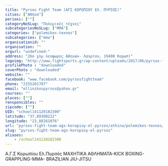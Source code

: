 ```yaml
---
title: "Pyrsos Fight Team (ΑΓΣ ΚΟΡΩΠΙΟΥ ΕΛ. ΠΥΡΣΟΣ)"
cities: ["Αθήνα"]
perioxi: [""]
categoryNoSLug: "Πολεμικές τέχνες"
subcategoriesNoSLug: ["MMA"]
categories: ["polemikes-texnes"]
subcategories: ["mma"]
organisationid: ""
organisation: ""
orgurl: "undefined-"
address: "26ο χλμ λεοφωρος Αθηνών- Λαυρίου, 19400 Κορωπί"
logoimg: "http://www.fightsports.gr/wp-content/uploads/2017/06/pyrsos-fight-team-logo.jpg"
profilePhoto : "downloaded"
coverPhoto : "downloaded"
website: ""
facebook: "www.facebook.com/pyrsosfightteam"
phone: "2155201707"
email: "ellinikospyrsos@yahoo.gr"
courses: ""
places: [""]
rensponsibles: ""
zipcode: [""]
UID: "school141120182300"
latitude: "37,89300222"
longitude: "23,88261076"
url: "pyrsos-fight-team-ags-koropioy-el-pyrsos/athina/polemikes-texnes/mma"
slug: "pyrsos-fight-team-ags-koropioy-el-pyrsos"
aliases:
    - /school141120182300
---
```



Α.Γ.Σ Κορωπίου Ελ.Πυρσός ΜΑΧΗΤΙΚΑ ΑΘΛΗΜΑΤΑ-KICK BOXING-GRAPPLING-MMA- BRAZILIAN JIU-JITSU

